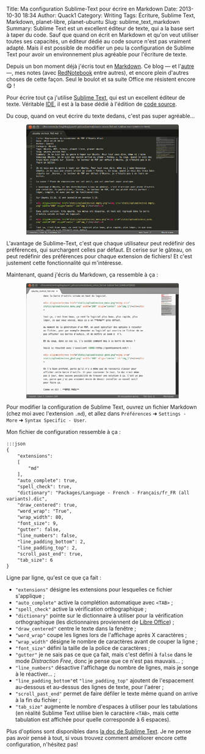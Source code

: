 Title: Ma configuration Sublime-Text pour écrire en Markdown
Date: 2013-10-30 18:34 
Author: Quack1
Category: Writing
Tags: Écriture, Sublime Text, Markdown, planet-libre, planet-ubuntu
Slug: sublime_text_markdown
Summary: Sublime Text est un excellent éditeur de texte, qui a la base sert à taper du code. Sauf que quand on écrit en Markdown et qu'on veut utiliser toutes ses capacités, un éditeur dédié au code source n'est pas vraiment adapté. Mais il est possible de modifier un peu la configuration de Sublime Text pour avoir un environnement plus agréable pour l'écriture de texte.

Depuis un bon moment déjà j'écris tout en [Markdown](http://daringfireball.net/projects/markdown/ "Markdown Homepage"). Ce blog — et l'[autre](http://writing.quack1.me "Let's Write") —, mes notes (avec [RedNotebook](http://rednotebook.sourceforge.net/index.html "RedNotebook") entre autres), et encore plein d'autres choses de cette façon. Seul le boulot et sa suite Office me résistent encore 😋 !

Pour écrire tout ça j'utilise [Sublime Text](http://www.sublimetext.com/ "Sublime Text"), qui est un excellent éditeur de texte. Véritable [IDE](https://fr.wikipedia.org/wiki/Environnement_de_d%C3%A9veloppement_int%C3%A9gr%C3%A9 "Environnement de développement"), il est à la base dédié à l'édition de [code source](https://fr.wikipedia.org/wiki/Code_source "Code source").

Du coup, quand on veut écrire du texte dedans, c'est pas super agréable...

<div align=center><a href="upload/sublime_text_default.png"><img src="upload/sublime_text_default.png" width="400" align="center" id="img_1"/></a></div>

L'avantage de Sublime-Text, c'est que chaque utilisateur peut redéfinir des préférences, qui surchargent celles par défaut. Et cerise sur le gâteau, on peut redéfinir des préférences pour chaque extension de fichiers! Et c'est justement cette fonctionnalité qui m'intéresse.

Maintenant, quand j'écris du Markdown, ça ressemble à ça : 

<div align=center><a href="upload/sublime_text_new.png"><img src="upload/sublime_text_new.png" width="400" align="center" id="img_1"/></a></div>

Pour modifier la configuration de Sublime Text, ouvrez un fichier Markdown (chez moi avec l'extension `.md`), et allez dans `Préférences` ➜ `Settings - More` ➜ `Syntax Specific - User`.

Mon fichier de configuration ressemble à ça : 

	:::json
	{
		"extensions":
		[
			"md"
		],
		"auto_complete": true,
		"spell_check": true,
		"dictionary": "Packages/Language - French - Français/fr_FR (all variants).dic",
		"draw_centered": true,
		"word_wrap": "True",
		"wrap_width": 80,
		"font_size": 9,
		"gutter": false,
		"line_numbers": false,
		"line_padding_bottom": 2,
		"line_padding_top": 2,
		"scroll_past_end": true,
		"tab_size": 6
	}

Ligne par ligne, qu'est ce que ça fait : 

- `"extensions"` désigne les extensions pour lesquelles ce fichier s'applique ;
- `"auto_complete"` active la complétion automatique avec `<TAB>` ;
- `"spell_check"` active la vérification orthographique ;
- `"dictionary"` pointe sur le dictionnaire à utiliser pour la vérification orthographique (les dictionnaires proviennent de [Libre Office](http://www.sublimetext.com/docs/2/spell_checking.html "Sublime Text 2 Documentation - Spell Checking")) ;
- `"draw_centered"` centre le texte dans la fenêtre ;
- `"word_wrap"` coupe les lignes lors de l'affichage après X caractères ;
- `"wrap_width"` désigne le nombre de caractères avant de couper la ligne ;
- `"font_size"` défini la taille de la police de caractères ;
- `"gutter"` je ne sais pas ce que ça fait, mais c'est défini à `false` dans le mode _Distraction Free_, donc je pense que ce n'est pas mauvais... ;
- `"line_numbers"` désactive l'affichage du nombre de lignes, mais je songe à le réactiver... ;
- `"line_padding_bottom"`et `"line_padding_top"` ajoutent de l'espacement au-dessous et au-dessus des lignes de texte, pour l'aérer ;
- `"scroll_past_end"` permet de faire défiler le texte même quand on arrive à la fin du fichier ;
- `"tab_size"` augmente le nombre d'espaces à utiliser pour les tabulations (en réalité Sublime Text utilise bien le caractère `<TAB>`, mais cette tabulation est affichée pour quelle corresponde à 6 espaces).

Plus d'options sont disponibles dans [la doc de Sublime Text](http://www.sublimetext.com/docs/2/ "Sublime Text 2 Documentation"). Je ne pense pas avoir pensé à tout, si vous trouvez comment améliorer encore cette configuration, n'hésitez pas!